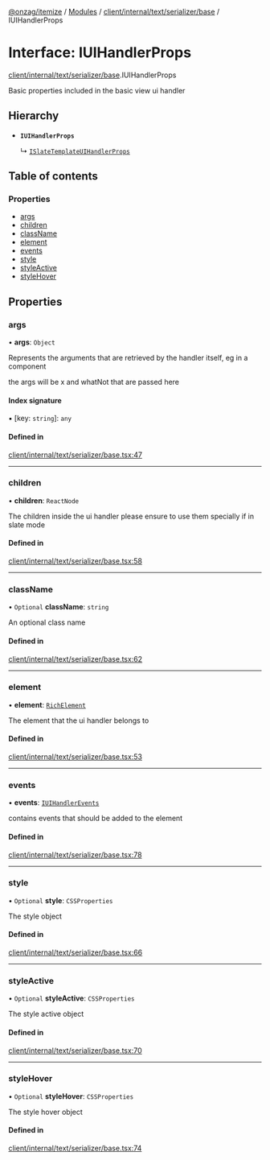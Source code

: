 [@onzag/itemize](../README.md) / [Modules](../modules.md) / [client/internal/text/serializer/base](../modules/client_internal_text_serializer_base.md) / IUIHandlerProps

# Interface: IUIHandlerProps

[client/internal/text/serializer/base](../modules/client_internal_text_serializer_base.md).IUIHandlerProps

Basic properties included in the basic view ui handler

## Hierarchy

- **`IUIHandlerProps`**

  ↳ [`ISlateTemplateUIHandlerProps`](client_fast_prototyping_components_slate.ISlateTemplateUIHandlerProps.md)

## Table of contents

### Properties

- [args](client_internal_text_serializer_base.IUIHandlerProps.md#args)
- [children](client_internal_text_serializer_base.IUIHandlerProps.md#children)
- [className](client_internal_text_serializer_base.IUIHandlerProps.md#classname)
- [element](client_internal_text_serializer_base.IUIHandlerProps.md#element)
- [events](client_internal_text_serializer_base.IUIHandlerProps.md#events)
- [style](client_internal_text_serializer_base.IUIHandlerProps.md#style)
- [styleActive](client_internal_text_serializer_base.IUIHandlerProps.md#styleactive)
- [styleHover](client_internal_text_serializer_base.IUIHandlerProps.md#stylehover)

## Properties

### args

• **args**: `Object`

Represents the arguments that are retrieved
by the handler itself, eg in a component
<div data-ui-handler="test" data-x="1" data-what-not="2"/>
the args will be x and whatNot that are passed here

#### Index signature

▪ [key: `string`]: `any`

#### Defined in

[client/internal/text/serializer/base.tsx:47](https://github.com/onzag/itemize/blob/f2db74a5/client/internal/text/serializer/base.tsx#L47)

___

### children

• **children**: `ReactNode`

The children inside the ui handler
please ensure to use them specially if in slate mode

#### Defined in

[client/internal/text/serializer/base.tsx:58](https://github.com/onzag/itemize/blob/f2db74a5/client/internal/text/serializer/base.tsx#L58)

___

### className

• `Optional` **className**: `string`

An optional class name

#### Defined in

[client/internal/text/serializer/base.tsx:62](https://github.com/onzag/itemize/blob/f2db74a5/client/internal/text/serializer/base.tsx#L62)

___

### element

• **element**: [`RichElement`](../modules/client_internal_text_serializer.md#richelement)

The element that the ui handler belongs to

#### Defined in

[client/internal/text/serializer/base.tsx:53](https://github.com/onzag/itemize/blob/f2db74a5/client/internal/text/serializer/base.tsx#L53)

___

### events

• **events**: [`IUIHandlerEvents`](client_internal_text_serializer_base.IUIHandlerEvents.md)

contains events that should be added to the element

#### Defined in

[client/internal/text/serializer/base.tsx:78](https://github.com/onzag/itemize/blob/f2db74a5/client/internal/text/serializer/base.tsx#L78)

___

### style

• `Optional` **style**: `CSSProperties`

The style object

#### Defined in

[client/internal/text/serializer/base.tsx:66](https://github.com/onzag/itemize/blob/f2db74a5/client/internal/text/serializer/base.tsx#L66)

___

### styleActive

• `Optional` **styleActive**: `CSSProperties`

The style active object

#### Defined in

[client/internal/text/serializer/base.tsx:70](https://github.com/onzag/itemize/blob/f2db74a5/client/internal/text/serializer/base.tsx#L70)

___

### styleHover

• `Optional` **styleHover**: `CSSProperties`

The style hover object

#### Defined in

[client/internal/text/serializer/base.tsx:74](https://github.com/onzag/itemize/blob/f2db74a5/client/internal/text/serializer/base.tsx#L74)
